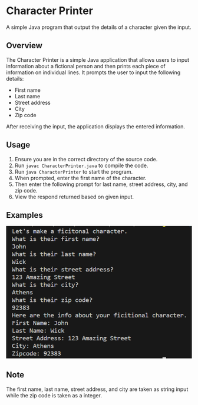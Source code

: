 # Character Printer
A simple Java program that output the details of a character given the input.

## Overview
The Character Printer is a simple Java application that allows users to input information about a fictional person and then prints each piece of information on individual lines. It prompts the user to input the following details:

* First name
* Last name
* Street address
* City
* Zip code

After receiving the input, the application displays the entered information.

## Usage
1. Ensure you are in the correct directory of the source code.
2. Run ```javac CharacterPrinter.java``` to compile the code.
3. Run ```java CharacterPrinter``` to start the program.
4. When prompted, enter the first name of the character.
5. Then enter the following prompt for last name, street address, city, and zip code.
6. View the respond returned based on given input.

## Examples
![An example of the program running and usage](./example.png)

## Note
The first name, last name, street address, and city are taken as string input while the zip code is taken as a integer.